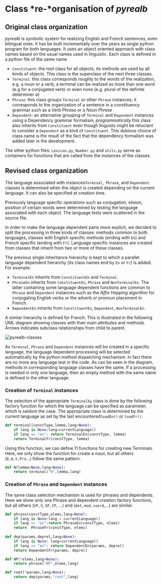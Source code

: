 # Class *re-*organisation of *pyrealb*

## Original class organization

*pyrealb* is symbolic system for realizing English and French sentences, even bilingual ones. It has be built incrementally over the years as single python program for both languages. It uses an object oriented approach with class names based on the usual names used in linguistic. Each class is defined in a python file of the same name.

- `Constituent`: the root class for all objects, its methods are used by all kinds of objects. This class is the superclass of the next three classes.
- `Terminal`: this class corresponds roughly to the *words* of the realization, e.g. a noun or a verb;  a terminal can be realized as more than one word (e.g for a conjugated verb) or even none (e.g. plural of the definite determiner *a*)
- `Phrase`: this class groups `Terminal` or other `Phrase` instances; it corresponds to the organization of a sentence in a constituency grammar such as a *Verb Phrase* or a *Noun Phrase*
- `Dependent`: an alternative grouping of `Terminal` and `Dependent` instances using a Dependency grammar formalism; *programmatically* this class also inherits from `Constituent` even though linguists might be reluctant to consider a `Dependent` as a kind of  `Constituent`. This dubious choice of class name is the result of the fact that the dependency formalism was added later in the development.  

The other python files: `Lexicon.py`, `Number.py` and `utils.py` serve as containers for functions that are called from the instances of the classes.

## Revised class organization

The language associated with instances`Terminal,` `Phrase`, and `Dependent` classes is determined when the object is 
created depending on the current language. It can also be specified at creation time.

Previously language specific operations such as conjugation, elision, position of certain words were determined by testing the language associated with each object. The language tests were scattered in the source file.

In order to make the language dependent parts more explicit, we decided to split the processing in three kinds of classes: methods common to both languages, classes with English specific methods (ending with `En`) and French specific (ending with `Fr`). Language specific instances are created from classes that inherit from two or more of these classes.

The previous single inheritance hierarchy is kept to which a parallel language dependent hierarchy (its class names end by `En` or `Fr`) is added. For example: 

-  `TerminalEn` inherits from `ConstituentEn` and `Terminal`. 
- `PhraseEn` inherits from `ConstituentEn`, `Phrase` and `NonTerminalEn`. The latter containing some language dependent functions are common to `Phrase` and `Dependent` instances such as the *Affix Hopping* algorithm for conjugating English verbs or the adverb or pronoun placement in French.
- `DependentEn` inherits from `ConstituentEn`, `Dependent`, `NonTerminalEn`.

A similar hierarchy is defined for French. This is illustrated in the following UML diagram showing classes with their main attributes and methods. Arrows indicates subclass relationships from child to parent.



![pyrealb-classes](/Users/lapalme/Library/CloudStorage/Dropbox/Test_pyrealb/pyrealb-classes.png)

As `Terminal`, `Phrase` and `Dependent` instances will be created in a specific language, the language dependent processing will be selected automatically by the python method dispatching mechanism. In fact there are no more any language test in the code. As can be seen in the diagram, methods in corresponding language classes have the same.  If a processing is needed in only one language, then an empty method with the same name is defined in the other language.

### Creation of `Terminal` instances

The selection of the appropriate `TerminalXy` class is done by the following factory function for which the language can be specified as parameter, which is seldom the case. The appropriate class is determined by the current language as set by the last encountered`loadEn()` or `loadFr()`.

```python
def terminal(constType,lemma,lang=None):
    if lang is None:lang=currentLanguage()
    if lang == "en": return TerminalEn(constType, lemma)
    return TerminalFr(constType, lemma)
```

Using this function, we can define 11  functions for creating new Terminals. Here, we only show the function for create a *noun*, but all others (`D,A,V,Pro`...) follow the same pattern.

```python
def N(lemma=None,lang=None):
    return terminal("N",lemma,lang)
```

### Creation of `Phrase` and `Dependent` instances

The same class selection mechanism is used for phrases and dependents. Here we show only one Phrase and dependent creation factory functions, but all others (`VP`, `S`, `SP`, `CP`, ...) and (`det`, `mod`, `coord`,...) are similar.

```python
def phrase(constType,elems,lang=None):
    if lang is None:lang = currentLanguage()
    if lang == "en":return PhraseEn(constType, elems)
    return  PhraseFr(constType, elems)
  
def dep(params,deprel,lang=None):
    if lang is None: lang=currentLanguage()
    if lang == "en": return DependentEn(params, deprel)
    return DependentFr(params, deprel)

def NP(*elems,lang=None):
    return phrase("NP",elems,lang)

def root(*params,lang=None):
    return dep(params,"root",lang)
```

